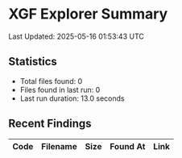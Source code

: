 # XGF Explorer Summary

Last Updated: 2025-05-16 01:53:43 UTC

## Statistics
- Total files found: 0
- Files found in last run: 0
- Last run duration: 13.0 seconds

## Recent Findings
| Code | Filename | Size | Found At | Link |
|------|----------|------|----------|------|
